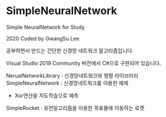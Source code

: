 # SimpleNeuralNetwork
Simple NeuralNetwork for Study

2020 Coded by GwangSu Lee


공부하면서 만드는 간단한 신경망 네트워크 알고리즘입니다. 

Visual Studio 2019 Community 버전에서 C#으로 구현되어 있습니다.



NerualNetworkLibrary : 신경망네트워크와 행렬 라이브러리
SimpleNeuralNetwork : 신경망네트워크를 이용한 예제
  + Xor연산을 지도학습으로 예측

SimpleRocket : 유전알고리즘을 이용한 목표물에 이동하는 로켓
